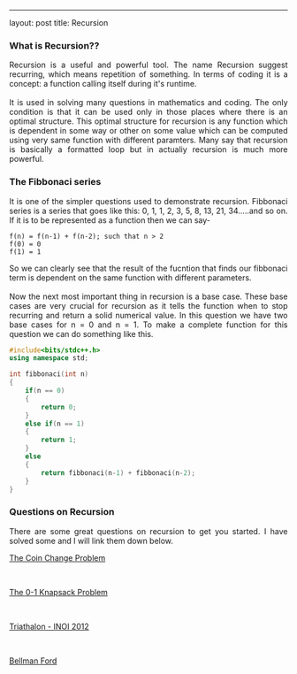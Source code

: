 ---
layout: post
title: Recursion

### What is Recursion??

<div style="text-align: justify">
Recursion is a useful and powerful tool. The name Recursion suggest recurring, which means repetition of something. In terms of coding it is a concept: a function calling itself during it's runtime. 
<br>
<br>
It is used in solving many questions in mathematics and coding. The only condition is that it can be used only in those places where there is an optimal structure. This optimal structure for recursion is any function which is dependent in some way or other on some value which can be computed using very same function with different paramters. Many say that recursion is basically a formatted loop but in actualiy recursion is much more powerful.
</div>

### The Fibbonaci series

<div style="text-align: justify">
It is one of the simpler questions used to demonstrate recursion. Fibbonaci series is a series that goes like this: 0, 1, 1, 2, 3, 5, 8, 13, 21, 34.....and so on. If it is to be represented as a function then we can say-
</div>

```
f(n) = f(n-1) + f(n-2); such that n > 2
f(0) = 0
f(1) = 1
``` 
<div style="text-align: justify">
So we can clearly see that the result of the fucntion that finds our fibbonaci term is dependent on the same function with different parameters. 
<br>
<br>
Now the next most important thing in recursion is a base case. These base cases are very crucial for recursion as it tells the function when to stop recurring and return a solid numerical value. In this question we have two base cases for n = 0 and n = 1. To make a complete function for this question we can do something like this.
</div>

```cpp
#include<bits/stdc++.h>
using namespace std;

int fibbonaci(int n)
{
    if(n == 0)
    {
        return 0;
    }
    else if(n == 1)
    {
        return 1;
    }
    else
    {
        return fibbonaci(n-1) + fibbonaci(n-2);
    }
}
```

### Questions on Recursion

<div style="text-align: justify">
There are some great questions on recursion to get you started. I have solved some and I will link them down below.
</div>

[The Coin Change Problem](https://www.vaibhav.github.io/coin)

<div>
    <br>
</div>

[The 0-1 Knapsack Problem](https://www.vaibhav.github.io/knapsack)

<div>
    <br>
</div>

[Triathalon - INOI 2012](https://www.vaibhav.github.io/Triathalon)

<div>
    <br>
</div>

[Bellman Ford](https://www.vaibhav.github.io/Bellman)